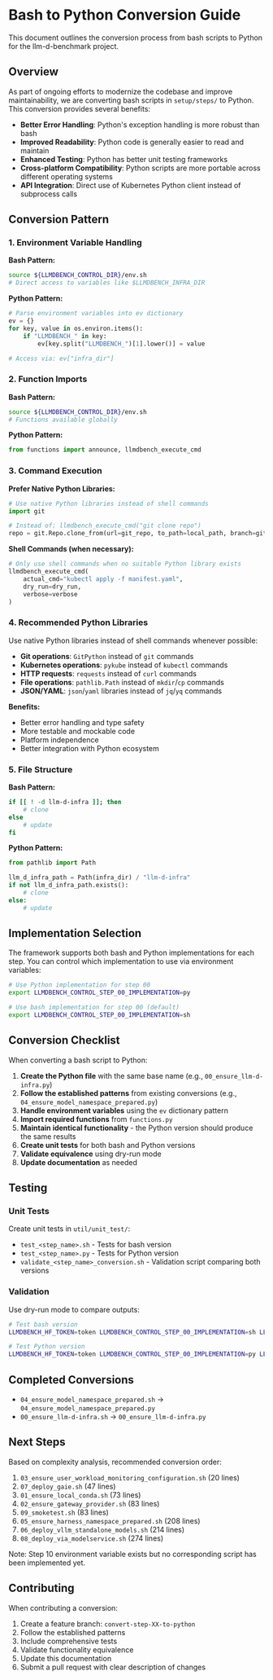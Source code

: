 # Bash to Python Conversion Guide

This document outlines the conversion process from bash scripts to Python for the llm-d-benchmark project.

## Overview

As part of ongoing efforts to modernize the codebase and improve maintainability, we are converting bash scripts in `setup/steps/` to Python. This conversion provides several benefits:

- **Better Error Handling**: Python's exception handling is more robust than bash
- **Improved Readability**: Python code is generally easier to read and maintain
- **Enhanced Testing**: Python has better unit testing frameworks
- **Cross-platform Compatibility**: Python scripts are more portable across different operating systems
- **API Integration**: Direct use of Kubernetes Python client instead of subprocess calls

## Conversion Pattern

### 1. Environment Variable Handling

**Bash Pattern:**
```bash
source ${LLMDBENCH_CONTROL_DIR}/env.sh
# Direct access to variables like $LLMDBENCH_INFRA_DIR
```

**Python Pattern:**
```python
# Parse environment variables into ev dictionary
ev = {}
for key, value in os.environ.items():
    if "LLMDBENCH_" in key:
        ev[key.split("LLMDBENCH_")[1].lower()] = value

# Access via: ev["infra_dir"]
```

### 2. Function Imports

**Bash Pattern:**
```bash
source ${LLMDBENCH_CONTROL_DIR}/env.sh
# Functions available globally
```

**Python Pattern:**
```python
from functions import announce, llmdbench_execute_cmd
```

### 3. Command Execution

**Prefer Native Python Libraries:**
```python
# Use native Python libraries instead of shell commands
import git

# Instead of: llmdbench_execute_cmd("git clone repo")
repo = git.Repo.clone_from(url=git_repo, to_path=local_path, branch=git_branch)
```

**Shell Commands (when necessary):**
```python
# Only use shell commands when no suitable Python library exists
llmdbench_execute_cmd(
    actual_cmd="kubectl apply -f manifest.yaml", 
    dry_run=dry_run, 
    verbose=verbose
)
```

### 4. Recommended Python Libraries

Use native Python libraries instead of shell commands whenever possible:

- **Git operations**: `GitPython` instead of `git` commands
- **Kubernetes operations**: `pykube` instead of `kubectl` commands  
- **HTTP requests**: `requests` instead of `curl` commands
- **File operations**: `pathlib.Path` instead of `mkdir`/`cp` commands
- **JSON/YAML**: `json`/`yaml` libraries instead of `jq`/`yq` commands

**Benefits:**
- Better error handling and type safety
- More testable and mockable code
- Platform independence
- Better integration with Python ecosystem

### 5. File Structure

**Bash Pattern:**
```bash
if [[ ! -d llm-d-infra ]]; then
    # clone
else
    # update
fi
```

**Python Pattern:**
```python
from pathlib import Path

llm_d_infra_path = Path(infra_dir) / "llm-d-infra"
if not llm_d_infra_path.exists():
    # clone
else:
    # update
```

## Implementation Selection

The framework supports both bash and Python implementations for each step. You can control which implementation to use via environment variables:

```bash
# Use Python implementation for step 00
export LLMDBENCH_CONTROL_STEP_00_IMPLEMENTATION=py

# Use bash implementation for step 00 (default)
export LLMDBENCH_CONTROL_STEP_00_IMPLEMENTATION=sh
```

## Conversion Checklist

When converting a bash script to Python:

1. **Create the Python file** with the same base name (e.g., `00_ensure_llm-d-infra.py`)
2. **Follow the established patterns** from existing conversions (e.g., `04_ensure_model_namespace_prepared.py`)
3. **Handle environment variables** using the `ev` dictionary pattern
4. **Import required functions** from `functions.py`
5. **Maintain identical functionality** - the Python version should produce the same results
6. **Create unit tests** for both bash and Python versions
7. **Validate equivalence** using dry-run mode
8. **Update documentation** as needed

## Testing

### Unit Tests

Create unit tests in `util/unit_test/`:
- `test_<step_name>.sh` - Tests for bash version
- `test_<step_name>.py` - Tests for Python version
- `validate_<step_name>_conversion.sh` - Validation script comparing both versions

### Validation

Use dry-run mode to compare outputs:
```bash
# Test bash version
LLMDBENCH_HF_TOKEN=token LLMDBENCH_CONTROL_STEP_00_IMPLEMENTATION=sh LLMDBENCH_CONTROL_DRY_RUN=1 ./setup/standup.sh -s 00

# Test Python version  
LLMDBENCH_HF_TOKEN=token LLMDBENCH_CONTROL_STEP_00_IMPLEMENTATION=py LLMDBENCH_CONTROL_DRY_RUN=1 ./setup/standup.sh -s 00
```

## Completed Conversions

- `04_ensure_model_namespace_prepared.sh` → `04_ensure_model_namespace_prepared.py`
- `00_ensure_llm-d-infra.sh` → `00_ensure_llm-d-infra.py`

## Next Steps

Based on complexity analysis, recommended conversion order:

1. `03_ensure_user_workload_monitoring_configuration.sh` (20 lines)
2. `07_deploy_gaie.sh` (47 lines)
3. `01_ensure_local_conda.sh` (73 lines)
4. `02_ensure_gateway_provider.sh` (83 lines)
5. `09_smoketest.sh` (83 lines)
6. `05_ensure_harness_namespace_prepared.sh` (208 lines)
7. `06_deploy_vllm_standalone_models.sh` (214 lines)
8. `08_deploy_via_modelservice.sh` (274 lines)

Note: Step 10 environment variable exists but no corresponding script has been implemented yet.

## Contributing

When contributing a conversion:

1. Create a feature branch: `convert-step-XX-to-python`
2. Follow the established patterns
3. Include comprehensive tests
4. Validate functionality equivalence
5. Update this documentation
6. Submit a pull request with clear description of changes